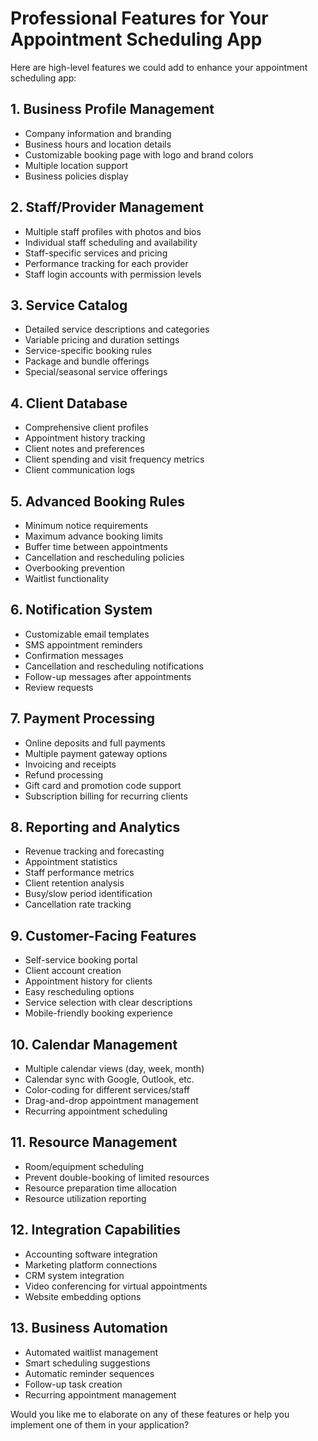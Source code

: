 # Professional Features for Your Appointment Scheduling App

Here are high-level features we could add to enhance your appointment scheduling app:

## 1. Business Profile Management
- Company information and branding
- Business hours and location details
- Customizable booking page with logo and brand colors
- Multiple location support
- Business policies display

## 2. Staff/Provider Management
- Multiple staff profiles with photos and bios
- Individual staff scheduling and availability
- Staff-specific services and pricing
- Performance tracking for each provider
- Staff login accounts with permission levels

## 3. Service Catalog
- Detailed service descriptions and categories
- Variable pricing and duration settings
- Service-specific booking rules
- Package and bundle offerings
- Special/seasonal service offerings

## 4. Client Database
- Comprehensive client profiles
- Appointment history tracking
- Client notes and preferences
- Client spending and visit frequency metrics
- Client communication logs

## 5. Advanced Booking Rules
- Minimum notice requirements
- Maximum advance booking limits
- Buffer time between appointments
- Cancellation and rescheduling policies
- Overbooking prevention
- Waitlist functionality

## 6. Notification System
- Customizable email templates
- SMS appointment reminders
- Confirmation messages
- Cancellation and rescheduling notifications
- Follow-up messages after appointments
- Review requests

## 7. Payment Processing
- Online deposits and full payments
- Multiple payment gateway options
- Invoicing and receipts
- Refund processing
- Gift card and promotion code support
- Subscription billing for recurring clients

## 8. Reporting and Analytics
- Revenue tracking and forecasting
- Appointment statistics
- Staff performance metrics
- Client retention analysis
- Busy/slow period identification
- Cancellation rate tracking

## 9. Customer-Facing Features
- Self-service booking portal
- Client account creation
- Appointment history for clients
- Easy rescheduling options
- Service selection with clear descriptions
- Mobile-friendly booking experience

## 10. Calendar Management
- Multiple calendar views (day, week, month)
- Calendar sync with Google, Outlook, etc.
- Color-coding for different services/staff
- Drag-and-drop appointment management
- Recurring appointment scheduling

## 11. Resource Management
- Room/equipment scheduling
- Prevent double-booking of limited resources
- Resource preparation time allocation
- Resource utilization reporting

## 12. Integration Capabilities
- Accounting software integration
- Marketing platform connections
- CRM system integration
- Video conferencing for virtual appointments
- Website embedding options

## 13. Business Automation
- Automated waitlist management
- Smart scheduling suggestions
- Automatic reminder sequences
- Follow-up task creation
- Recurring appointment management

Would you like me to elaborate on any of these features or help you implement one of them in your application?
